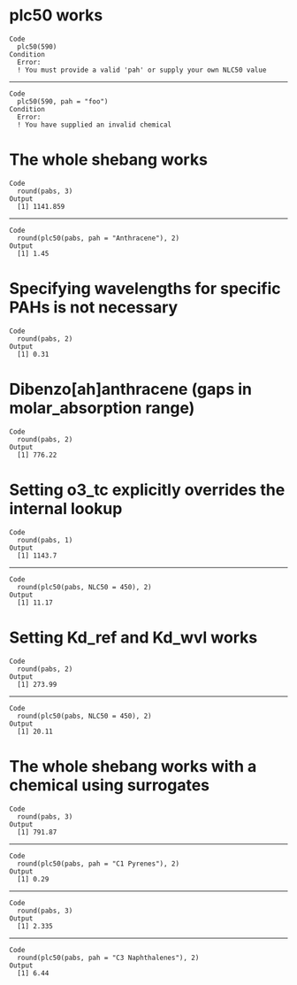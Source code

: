# plc50 works

    Code
      plc50(590)
    Condition
      Error:
      ! You must provide a valid 'pah' or supply your own NLC50 value

---

    Code
      plc50(590, pah = "foo")
    Condition
      Error:
      ! You have supplied an invalid chemical

# The whole shebang works

    Code
      round(pabs, 3)
    Output
      [1] 1141.859

---

    Code
      round(plc50(pabs, pah = "Anthracene"), 2)
    Output
      [1] 1.45

# Specifying wavelengths for specific PAHs is not necessary

    Code
      round(pabs, 2)
    Output
      [1] 0.31

# Dibenzo[ah]anthracene (gaps in molar_absorption range)

    Code
      round(pabs, 2)
    Output
      [1] 776.22

# Setting o3_tc explicitly overrides the internal lookup

    Code
      round(pabs, 1)
    Output
      [1] 1143.7

---

    Code
      round(plc50(pabs, NLC50 = 450), 2)
    Output
      [1] 11.17

# Setting Kd_ref and Kd_wvl works

    Code
      round(pabs, 2)
    Output
      [1] 273.99

---

    Code
      round(plc50(pabs, NLC50 = 450), 2)
    Output
      [1] 20.11

# The whole shebang works with a chemical using surrogates

    Code
      round(pabs, 3)
    Output
      [1] 791.87

---

    Code
      round(plc50(pabs, pah = "C1 Pyrenes"), 2)
    Output
      [1] 0.29

---

    Code
      round(pabs, 3)
    Output
      [1] 2.335

---

    Code
      round(plc50(pabs, pah = "C3 Naphthalenes"), 2)
    Output
      [1] 6.44


